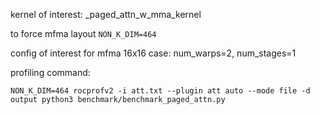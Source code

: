 kernel of interest: _paged_attn_w_mma_kernel

to force mfma layout `NON_K_DIM=464`

config of interest for mfma 16x16 case: num_warps=2, num_stages=1

profiling command:

```
NON_K_DIM=464 rocprofv2 -i att.txt --plugin att auto --mode file -d output python3 benchmark/benchmark_paged_attn.py
```
